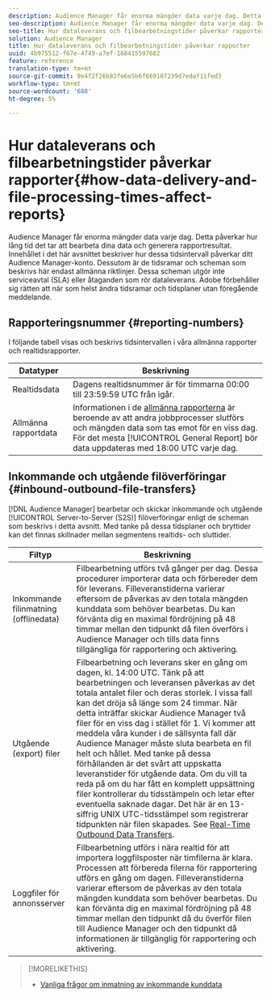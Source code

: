```yaml
---
description: Audience Manager får enorma mängder data varje dag. Detta påverkar hur lång tid det tar att bearbeta dina data och generera rapportresultat. Innehållet i det här avsnittet beskriver hur dessa tidsintervall påverkar ditt Audience Manager-konto. Dessutom är de tidsramar och scheman som beskrivs här endast allmänna riktlinjer. Dessa scheman utgör inte serviceavtal (SLA) eller åtaganden som rör dataleverans. Adobe förbehåller sig rätten att när som helst ändra tidsramar och tidsplaner utan föregående meddelande.
seo-description: Audience Manager får enorma mängder data varje dag. Detta påverkar hur lång tid det tar att bearbeta dina data och generera rapportresultat. Innehållet i det här avsnittet beskriver hur dessa tidsintervall påverkar ditt Audience Manager-konto. Dessutom är de tidsramar och scheman som beskrivs här endast allmänna riktlinjer. Dessa scheman utgör inte serviceavtal (SLA) eller åtaganden som rör dataleverans. Adobe förbehåller sig rätten att när som helst ändra tidsramar och tidsplaner utan föregående meddelande.
seo-title: Hur dataleverans och filbearbetningstider påverkar rapporter
solution: Audience Manager
title: Hur dataleverans och filbearbetningstider påverkar rapporter
uuid: 4b975512-f67e-4749-a7ef-168415597682
feature: reference
translation-type: tm+mt
source-git-commit: 9e4f2f26b83fe6e5b6f669107239d7edaf11fed3
workflow-type: tm+mt
source-wordcount: '688'
ht-degree: 5%

---
```



# Hur dataleverans och filbearbetningstider påverkar rapporter{#how-data-delivery-and-file-processing-times-affect-reports}

Audience Manager får enorma mängder data varje dag. Detta påverkar hur lång tid det tar att bearbeta dina data och generera rapportresultat. Innehållet i det här avsnittet beskriver hur dessa tidsintervall påverkar ditt Audience Manager-konto. Dessutom är de tidsramar och scheman som beskrivs här endast allmänna riktlinjer. Dessa scheman utgör inte serviceavtal (SLA) eller åtaganden som rör dataleverans. Adobe förbehåller sig rätten att när som helst ändra tidsramar och tidsplaner utan föregående meddelande.

## Rapporteringsnummer {#reporting-numbers}

<!-- 

c_reporting_file_transfer_timeframe.xml

 -->

I följande tabell visas och beskrivs tidsintervallen i våra allmänna rapporter och realtidsrapporter.


| Datatyper | Beskrivning |
|---|---|
| Realtidsdata | Dagens realtidsnummer är för timmarna 00:00 till 23:59:59 UTC från igår. |
| Allmänna rapportdata | Informationen i de [allmänna rapporterna](../reporting/general-reports.md#general-reports-overview) är beroende av att andra jobbprocesser slutförs och mängden data som tas emot för en viss dag. För det mesta [!UICONTROL General Report] bör data uppdateras med 18:00 UTC varje dag. |

## Inkommande och utgående filöverföringar {#inbound-outbound-file-transfers}

[!DNL Audience Manager] bearbetar och skickar inkommande och utgående [!UICONTROL Server-to-Server (S2S)] filöverföringar enligt de scheman som beskrivs i detta avsnitt. Med tanke på dessa tidsplaner och bryttider kan det finnas skillnader mellan segmentens realtids- och sluttider.

| Filtyp | Beskrivning |
|---|---|
| Inkommande filinmatning (offlinedata) | Filbearbetning utförs två gånger per dag. Dessa procedurer importerar data och förbereder dem för leverans. Filleveranstiderna varierar eftersom de påverkas av den totala mängden kunddata som behöver bearbetas. Du kan förvänta dig en maximal fördröjning på 48 timmar mellan den tidpunkt då filen överförs i Audience Manager och tills data finns tillgängliga för rapportering och aktivering. |
| Utgående (export) filer | Filbearbetning och leverans sker en gång om dagen, kl. 14:00 UTC. Tänk på att bearbetningen och leveransen påverkas av det totala antalet filer och deras storlek. I vissa fall kan det dröja så länge som 24 timmar. När detta inträffar skickar Audience Manager två filer för en viss dag i stället för 1. Vi kommer att meddela våra kunder i de sällsynta fall där Audience Manager måste sluta bearbeta en fil helt och hållet. Med tanke på dessa förhållanden är det svårt att uppskatta leveranstider för utgående data. Om du vill ta reda på om du har fått en komplett uppsättning filer kontrollerar du tidsstämpeln och letar efter eventuella saknade dagar. Det här är en 13-siffrig UNIX UTC-tidsstämpel som registrerar tidpunkten när filen skapades. See [Real-Time Outbound Data Transfers](../integration/receiving-audience-data/real-time-outbound-transfers/real-time-outbound-transfers.md). |
| Loggfiler för annonsserver | Filbearbetning utförs i nära realtid för att importera loggfilsposter när timfilerna är klara. Processen att förbereda filerna för rapportering utförs en gång om dagen. Filleveranstiderna varierar eftersom de påverkas av den totala mängden kunddata som behöver bearbetas. Du kan förvänta dig en maximal fördröjning på 48 timmar mellan den tidpunkt då du överför filen till Audience Manager och den tidpunkt då informationen är tillgänglig för rapportering och aktivering. |

>[!MORELIKETHIS]
>
>* [Vanliga frågor om inmatning av inkommande kunddata](../faq/faq-inbound-data-ingestion.md)

